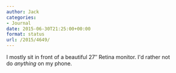 ```yaml
---
author: Jack
categories:
- Journal
date: 2015-06-30T21:25:00+00:00
format: status
url: /2015/4649/
---
```


I mostly sit in front of a beautiful 27&#8243; Retina monitor. I'd rather not do _anything_ on my phone.